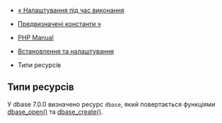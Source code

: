 - [« Налаштування під час виконання](dbase.configuration.md)
- [Предвизначені константи »](dbase.constants.md)

- [PHP Manual](index.md)
- [Встановлення та налаштування](dbase.setup.md)
- Типи ресурсів

## Типи ресурсів

У dbase 7.0.0 визначено ресурс `dbase`, який повертається функціями
[dbase_open()](function.dbase-open.md) та
[dbase_create()](function.dbase-create.md).
